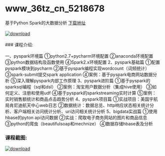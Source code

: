 # www_36tz_cn_5218678
基于Python Spark的大数据分析
[下载地址](http://www.36tz.cn/article/5218678 "下载地址")
<br/></br>[![download](http://36tz.cn/muke_img/2021_02_1-91-300x98.png "下载地址")](http://www.36tz.cn/article/5218678 "下载地址")
<br/></br>### 课程介绍:<br/></br>一、pyspark环境篇
①python2.7+pycharm环境配置
②anaconda环境配置
③python数据结构及函数使用
④Spark2.x环境配置
2、pyspark基础篇
①配置pyspark模块到pycharm
②基于pyspark编程实现wordcount（词频统计）
③spark-submit提交spark application
④案例：基于pyspark电商网站数据分析
⑤深入理解pyspark内部工作原理
3、pyspark进阶篇
①基于pyspark的sparksql编程（sql和dsl）
②案例：淘宝用户数据分析（集成hive使用）
③如何定义、注册和使用udf
④基于pyspark的sparkstreaming实时计算
⑤案例：实时销售额统计和商品点击趋势分析
4、pyspark项目篇
①实战项目：美国宇航局肯尼迪航天中心web日志
②数据统计：数据总览、http响应状态相关统计分析、客户端相关访问统计分析、uri访问相关统计分析
5、bigdata实战篇
①使用hbase的pyton api访问数据
②实战：爬取电子商务网站的图片和商品信息
③python的爬虫（beautifulsoap和mechnize）
④数据存储hbase表及分析

### 课程截图:
[![download](http://36tz.cn/muke_img/2021_02_2-97.png "下载地址")](http://www.36tz.cn/article/5218678 "下载地址")
